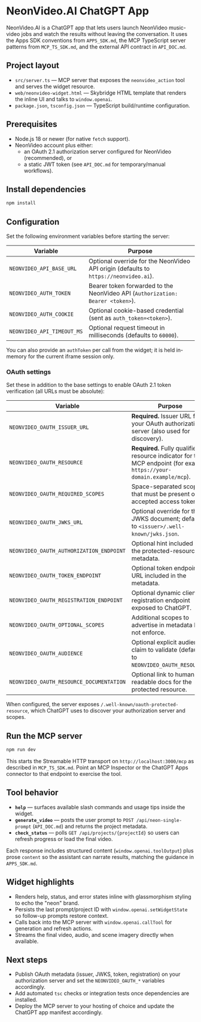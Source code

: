 # NeonVideo.AI ChatGPT App

NeonVideo.AI is a ChatGPT app that lets users launch NeonVideo music-video jobs and watch the results without leaving the conversation. It uses the Apps SDK conventions from `APPS_SDK.md`, the MCP TypeScript server patterns from `MCP_TS_SDK.md`, and the external API contract in `API_DOC.md`.

## Project layout

- `src/server.ts` &mdash; MCP server that exposes the `neonvideo_action` tool and serves the widget resource.
- `web/neonvideo-widget.html` &mdash; Skybridge HTML template that renders the inline UI and talks to `window.openai`.
- `package.json`, `tsconfig.json` &mdash; TypeScript build/runtime configuration.

## Prerequisites

- Node.js 18 or newer (for native `fetch` support).
- NeonVideo account plus either:
  - an OAuth 2.1 authorization server configured for NeonVideo (recommended), or
  - a static JWT token (see `API_DOC.md` for temporary/manual workflows).

## Install dependencies

```bash
npm install
```

## Configuration

Set the following environment variables before starting the server:

| Variable | Purpose |
| --- | --- |
| `NEONVIDEO_API_BASE_URL` | Optional override for the NeonVideo API origin (defaults to `https://neonvideo.ai`). |
| `NEONVIDEO_AUTH_TOKEN` | Bearer token forwarded to the NeonVideo API (`Authorization: Bearer <token>`). |
| `NEONVIDEO_AUTH_COOKIE` | Optional cookie-based credential (sent as `auth_token=<token>`). |
| `NEONVIDEO_API_TIMEOUT_MS` | Optional request timeout in milliseconds (defaults to `60000`). |

You can also provide an `authToken` per call from the widget; it is held in-memory for the current iframe session only.

### OAuth settings

Set these in addition to the base settings to enable OAuth 2.1 token verification (all URLs must be absolute):

| Variable | Purpose |
| --- | --- |
| `NEONVIDEO_OAUTH_ISSUER_URL` | **Required.** Issuer URL for your OAuth authorization server (also used for discovery). |
| `NEONVIDEO_OAUTH_RESOURCE` | **Required.** Fully qualified resource indicator for this MCP endpoint (for example `https://your-domain.example/mcp`). |
| `NEONVIDEO_OAUTH_REQUIRED_SCOPES` | Space-separated scopes that must be present on accepted access tokens. |
| `NEONVIDEO_OAUTH_JWKS_URL` | Optional override for the JWKS document; defaults to `<issuer>/.well-known/jwks.json`. |
| `NEONVIDEO_OAUTH_AUTHORIZATION_ENDPOINT` | Optional hint included in the protected-resource metadata. |
| `NEONVIDEO_OAUTH_TOKEN_ENDPOINT` | Optional token endpoint URL included in the metadata. |
| `NEONVIDEO_OAUTH_REGISTRATION_ENDPOINT` | Optional dynamic client registration endpoint exposed to ChatGPT. |
| `NEONVIDEO_OAUTH_OPTIONAL_SCOPES` | Additional scopes to advertise in metadata but not enforce. |
| `NEONVIDEO_OAUTH_AUDIENCE` | Optional explicit audience claim to validate (defaults to `NEONVIDEO_OAUTH_RESOURCE`). |
| `NEONVIDEO_OAUTH_RESOURCE_DOCUMENTATION` | Optional link to human-readable docs for the protected resource. |

When configured, the server exposes `/.well-known/oauth-protected-resource`, which ChatGPT uses to discover your authorization server and scopes.

## Run the MCP server

```bash
npm run dev
```

This starts the Streamable HTTP transport on `http://localhost:3000/mcp` as described in `MCP_TS_SDK.md`. Point an MCP Inspector or the ChatGPT Apps connector to that endpoint to exercise the tool.

## Tool behavior

- **`help`** &mdash; surfaces available slash commands and usage tips inside the widget.
- **`generate_video`** &mdash; posts the user prompt to `POST /api/neon-single-prompt` (`API_DOC.md`) and returns the project metadata.
- **`check_status`** &mdash; polls `GET /api/projects/{projectId}` so users can refresh progress or load the final video.

Each response includes structured content (`window.openai.toolOutput`) plus prose `content` so the assistant can narrate results, matching the guidance in `APPS_SDK.md`.

## Widget highlights

- Renders help, status, and error states inline with glassmorphism styling to echo the "neon" brand.
- Persists the last prompt/project ID with `window.openai.setWidgetState` so follow-up prompts restore context.
- Calls back into the MCP server with `window.openai.callTool` for generation and refresh actions.
- Streams the final video, audio, and scene imagery directly when available.

## Next steps

- Publish OAuth metadata (issuer, JWKS, token, registration) on your authorization server and set the `NEONVIDEO_OAUTH_*` variables accordingly.
- Add automated `tsc` checks or integration tests once dependencies are installed.
- Deploy the MCP server to your hosting of choice and update the ChatGPT app manifest accordingly.



